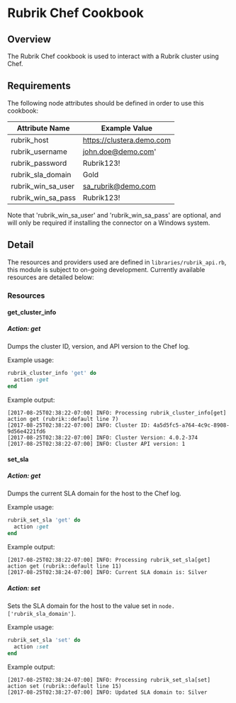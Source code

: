 # Rubrik Chef Cookbook
## Overview
The Rubrik Chef cookbook is used to interact with a Rubrik cluster using Chef.
## Requirements
The following node attributes should be defined in order to use this cookbook:

Attribute Name | Example Value
--- | ---
rubrik_host | https://clustera.demo.com
rubrik_username | john.doe@demo.com'
rubrik_password | Rubrik123!
rubrik_sla_domain | Gold
rubrik_win_sa_user | sa_rubrik@demo.com
rubrik_win_sa_pass | Rubrik123!

Note that 'rubrik_win_sa_user' and 'rubrik_win_sa_pass' are optional, and will only be required if installing the
connector on a Windows system.

## Detail
The resources and providers used are defined in `libraries/rubrik_api.rb`, this module is subject to on-going development.
Currently available resources are detailed below:
### Resources
#### get_cluster_info
##### Action: get
Dumps the cluster ID, version, and API version to the Chef log.

Example usage:
```ruby
rubrik_cluster_info 'get' do
  action :get
end
```
Example output:
```
[2017-08-25T02:38:22-07:00] INFO: Processing rubrik_cluster_info[get] action get (rubrik::default line 7)
[2017-08-25T02:38:22-07:00] INFO: Cluster ID: 4a5d5fc5-a764-4c9c-8908-9d56e4221fd6
[2017-08-25T02:38:22-07:00] INFO: Cluster Version: 4.0.2-374
[2017-08-25T02:38:22-07:00] INFO: Cluster API version: 1
```
#### set_sla
##### Action: get
Dumps the current SLA domain for the host to the Chef log.

Example usage:
```ruby
rubrik_set_sla 'get' do
  action :get
end
```
Example output:
```
[2017-08-25T02:38:22-07:00] INFO: Processing rubrik_set_sla[get] action get (rubrik::default line 11)
[2017-08-25T02:38:24-07:00] INFO: Current SLA domain is: Silver
```
##### Action: set
Sets the SLA domain for the host to the value set in `node.['rubrik_sla_domain']`.

Example usage:
```ruby
rubrik_set_sla 'set' do
  action :set
end
```
Example output:
```
[2017-08-25T02:38:24-07:00] INFO: Processing rubrik_set_sla[set] action set (rubrik::default line 15)
[2017-08-25T02:38:27-07:00] INFO: Updated SLA domain to: Silver
```
